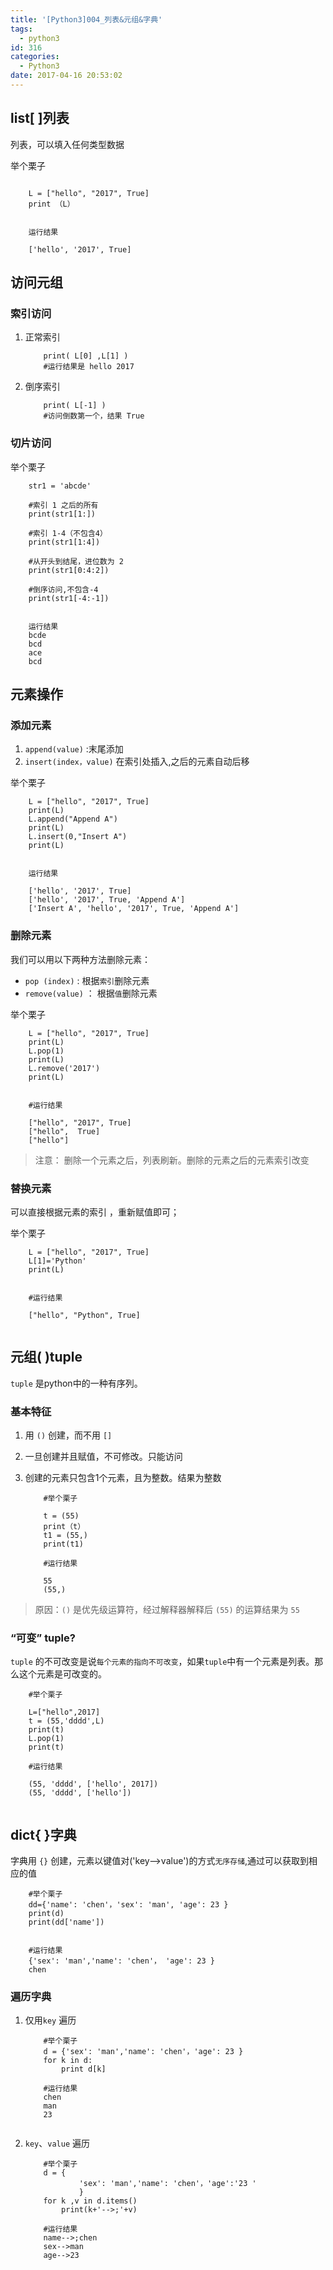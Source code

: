 ```yaml
---
title: '[Python3]004_列表&元组&字典'
tags:
  - python3
id: 316
categories:
  - Python3
date: 2017-04-16 20:53:02
---
```


## list[ ]列表

列表，可以填入任何类型数据

举个栗子

```

    L = ["hello", "2017", True]
    print （L）
     

    运行结果

    ['hello', '2017', True]
````  

## 访问元组
### 索引访问

1. 正常索引
	```
	    print( L[0] ,L[1] )
	    #运行结果是 hello 2017
	```

2. 倒序索引
	```
	    print( L[-1] )
	    #访问倒数第一个，结果 True
	```
  
### 切片访问

举个栗子

```
    str1 = 'abcde'

    #索引 1 之后的所有
    print(str1[1:])

    #索引 1-4（不包含4）
    print(str1[1:4])

    #从开头到结尾，进位数为 2
    print(str1[0:4:2])

    #倒序访问,不包含-4
    print(str1[-4:-1])
     

    运行结果
    bcde
    bcd
    ace
    bcd
```
  
## 元素操作
### 添加元素

1. `append(value)` :末尾添加
2. `insert(index，value)` 在索引处插入,之后的元素自动后移

举个栗子

```
    L = ["hello", "2017", True]
    print(L)
    L.append("Append A")
    print(L)
    L.insert(0,"Insert A")
    print(L)
     

    运行结果

    ['hello', '2017', True]
    ['hello', '2017', True, 'Append A']
    ['Insert A', 'hello', '2017', True, 'Append A']
```
  
### 删除元素

我们可以用以下两种方法删除元素：
- `pop (index)` : 根据`索引`删除元素
- `remove(value)` ： 根据`值`删除元素

举个栗子

```
    L = ["hello", "2017", True]
    print(L)
    L.pop(1)
    print(L)
    L.remove('2017')
    print(L)
     

    #运行结果

    ["hello", "2017", True]
    ["hello",  True]
    ["hello"]
```
> 注意： 删除一个元素之后，列表刷新。删除的元素之后的元素索引改变

### 替换元素

可以直接根据元素的索引 ，重新赋值即可；

举个栗子

```
    L = ["hello", "2017", True]
    L[1]='Python'
    print(L)
     

    #运行结果

    ["hello", "Python", True]
     
```
## 元组( )tuple

`tuple` 是python中的一种有序列。

### 基本特征

1.  用 `()` 创建，而不用 `[]`
2.  一旦创建并且赋值，不可修改。只能访问
3.  创建的元素只包含1个元素，且为整数。结果为整数

	```
    	#举个栗子

	    t = (55)
	    print（t）
	    t1 = (55,)
	    print(t1)

	    #运行结果
	
	    55
	    (55,)
	```

> 原因：`()` 是优先级运算符，经过解释器解释后 `(55)` 的运算结果为 `55`

### “可变” tuple?

`tuple` 的不可改变是说`每个元素的指向不可改变`，如果`tuple`中有一个元素是列表。那么这个元素是可改变的。

```
    #举个栗子

    L=["hello",2017]
    t = (55,'dddd',L)
    print(t)
    L.pop(1)
    print(t)
     
    #运行结果

    (55, 'dddd', ['hello', 2017])
    (55, 'dddd', ['hello'])
     
```

## dict{ }字典

字典用 `{}` 创建，元素以键值对('key-->value')的方式`无序存储`,通过可以获取到相应的值

```
    #举个栗子
    dd={'name': 'chen'，'sex': 'man', 'age': 23 }
    print(d)
    print(dd['name'])
     

    #运行结果
    {'sex': 'man','name': 'chen'， 'age': 23 }
    chen
```
  
### 遍历字典

1. 仅用`key` 遍历

	```
	    #举个栗子
	    d = {'sex': 'man','name': 'chen'，'age': 23 }
	    for k in d:
	        print d[k]
	     
	    #运行结果
	    chen
	    man
	    23
     
	```

2. `key`、`value` 遍历

	```
	    #举个栗子
	    d = {
	            'sex': 'man','name': 'chen'，'age':'23 '
	            }
	    for k ,v in d.items()
	        print(k+'-->;'+v)
	
	    #运行结果
	    name-->;chen
	    sex-->man
	    age-->23
	```